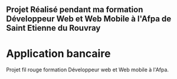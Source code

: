 ## Projet Réalisé pendant ma formation Développeur Web et Web Mobile à l'Afpa de Saint Etienne du Rouvray

# Application bancaire

Projet fil rouge formation Développeur web et Web mobile à l'Afpa.

